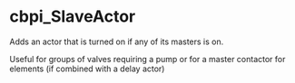 # cbpi_SlaveActor
Adds an actor that is turned on if any of its masters is on.

Useful for groups of valves requiring a pump or for a master contactor for elements (if combined with a delay actor)
